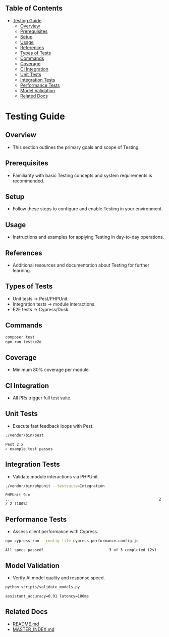 <!-- START doctoc generated TOC please keep comment here to allow auto update -->
<!-- DON'T EDIT THIS SECTION, INSTEAD RE-RUN doctoc TO UPDATE -->
## Table of Contents

- [Testing Guide](#testing-guide)
  - [Overview](#overview)
  - [Prerequisites](#prerequisites)
  - [Setup](#setup)
  - [Usage](#usage)
  - [References](#references)
  - [Types of Tests](#types-of-tests)
  - [Commands](#commands)
  - [Coverage](#coverage)
  - [CI Integration](#ci-integration)
  - [Unit Tests](#unit-tests)
  - [Integration Tests](#integration-tests)
  - [Performance Tests](#performance-tests)
  - [Model Validation](#model-validation)
  - [Related Docs](#related-docs)

<!-- END doctoc generated TOC please keep comment here to allow auto update -->

# Testing Guide

## Overview
- This section outlines the primary goals and scope of Testing.

## Prerequisites
- Familiarity with basic Testing concepts and system requirements is recommended.

## Setup
- Follow these steps to configure and enable Testing in your environment.

## Usage
- Instructions and examples for applying Testing in day-to-day operations.

## References
- Additional resources and documentation about Testing for further learning.


## Types of Tests
- Unit tests → Pest/PHPUnit.  
- Integration tests → module interactions.  
- E2E tests → Cypress/Dusk.  

## Commands
```bash
composer test
npm run test:e2e
```

## Coverage
- Minimum 80% coverage per module.  

## CI Integration
- All PRs trigger full test suite.

## Unit Tests
- Execute fast feedback loops with Pest.
```bash
./vendor/bin/pest
```
```
Pest 2.x
✓ example test passes
```

## Integration Tests
- Validate module interactions via PHPUnit.
```bash
./vendor/bin/phpunit --testsuite=Integration
```
```
PHPUnit 9.x
..                                                                  2 / 2 (100%)
```

## Performance Tests
- Assess client performance with Cypress.
```bash
npx cypress run --config-file cypress.performance.config.js
```
```
All specs passed!                             3 of 3 completed (2s)
```

## Model Validation
- Verify AI model quality and response speed.
```bash
python scripts/validate_models.py
```
```
assistant_accuracy=0.91 latency=180ms
```

## Related Docs
- [README.md](README.md)
- [MASTER_INDEX.md](MASTER_INDEX.md)

